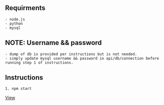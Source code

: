 ## Requirments
```
- node.js 
- python
- mysql
```
## NOTE: Username && password 
```
- dump of db is provided per instructions but is not needed.
- simply update mysql username && password in api/db/connection before running step 1 of instructions.
```

## Instructions
```
1. npm start
```
[View]

[View]:(http://localhost:3000)

